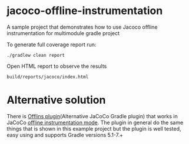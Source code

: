 # jacoco-offline-instrumentation

A sample project that demonstrates how to use Jacoco offline instrumentation for multimodule gradle project

To generate full coverage report run:
```
./gradlew clean report
```

Open HTML report to observe the results
```
build/reports/jacoco/index.html
```

# Alternative solution

There is [Offlins plugin](https://github.com/SurpSG/offlins-gradle-plugin)(Alternative JaCoCo Gradle plugin) that works in JaCoCo [offline instrumentation mode](https://www.jacoco.org/jacoco/trunk/doc/offline.html). 
The plugin in general do the same things that is shown in this example project but the plugin is well tested, easy using and supports Gradle versions 5.1-7.+
